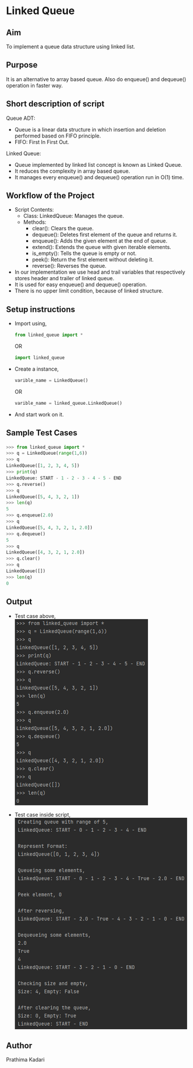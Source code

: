 # Linked Queue

## Aim

To implement a queue data structure using linked list.

## Purpose

It is an alternative to array based queue. Also do enqueue() and dequeue() operation in faster way.

## Short description of script

Queue ADT:
- Queue is a linear data structure in which insertion and deletion
performed based on FIFO principle.
- FIFO: First In First Out.

Linked Queue:
- Queue implemented by linked list concept is known as Linked Queue.
- It reduces the complexity in array based queue.
- It manages every enqueue() and dequeue() operation run in O(1) time.


## Workflow of the Project

- Script Contents:
    - Class: LinkedQueue: Manages the queue.
    - Methods:
        - clear(): Clears the queue.
        - dequeue(): Deletes first element of the queue and returns it. 
        - enqueue(): Adds the given element at the end of queue.
        - extend(): Extends the queue with given iterable elements.
        - is_empty(): Tells the queue is empty or not.
        - peek(): Return the first element without deleting it.
        - reverse(): Reverses the queue.
- In our implementation we use head and trail variables that respectively stores header and trailer of linked queue.
- It is used for easy enqueue() and dequeue() operation.
- There is no upper limit condition, because of linked structure.

## Setup instructions

- Import using,
    ```python
    from linked_queue import * 
    ```
    OR
    ```python
    import linked_queue
    ```
- Create a instance,
    ```python
    varible_name = LinkedQueue()
    ```
    OR
    ```python
    varible_name = linked_queue.LinkedQueue()
    ```
- And start work on it.

## Sample Test Cases

```python
>>> from linked_queue import *
>>> q = LinkedQueue(range(1,6))
>>> q
LinkedQueue([1, 2, 3, 4, 5])
>>> print(q)
LinkedQueue: START - 1 - 2 - 3 - 4 - 5 - END
>>> q.reverse()
>>> q
LinkedQueue([5, 4, 3, 2, 1])
>>> len(q)
5
>>> q.enqueue(2.0)
>>> q
LinkedQueue([5, 4, 3, 2, 1, 2.0])
>>> q.dequeue()
5
>>> q
LinkedQueue([4, 3, 2, 1, 2.0])
>>> q.clear()
>>> q
LinkedQueue([])
>>> len(q)
0
```

## Output

- Test case above,  
    ![Screenshot_1](Images/Screenshot_1.png)

- Test case inside script,  
    ![Screenshot_2](Images/Screenshot_2.png)


## Author

Prathima Kadari
